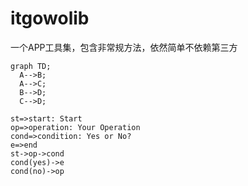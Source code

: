 # itgowolib
一个APP工具集，包含非常规方法，依然简单不依赖第三方
```mermaid
graph TD;
  A-->B;
  A-->C;
  B-->D;
  C-->D;
  ```

``` flow
st=>start: Start
op=>operation: Your Operation
cond=>condition: Yes or No?
e=>end
st->op->cond
cond(yes)->e
cond(no)->op
```
